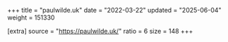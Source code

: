 +++
title = "paulwilde.uk"
date = "2022-03-22"
updated = "2025-06-04"
weight = 151330

[extra]
source = "https://paulwilde.uk/"
ratio = 6
size = 148
+++
